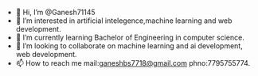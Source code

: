 - 👋 Hi, I’m @Ganesh71145
- 👀 I’m interested in artificial intelegence,machine learning and web development.
- 🌱 I’m currently learning Bachelor of Engineering in computer science.
- 💞️ I’m looking to collaborate on machine learning and ai development, web development.
- 📫 How to reach me mail:ganeshbs7718@gmail.com phno:7795755774.

<!---
Ganesh71145/Ganesh71145 is a ✨ special ✨ repository because its `README.md` (this file) appears on your GitHub profile.
You can click the Preview link to take a look at your changes.
--->
